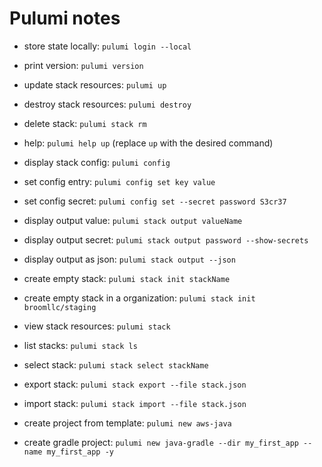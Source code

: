 # Pulumi notes
- store state locally: `pulumi login --local`
- print version: `pulumi version`
- update stack resources: `pulumi up`
- destroy stack resources: `pulumi destroy`
- delete stack: `pulumi stack rm`
- help: `pulumi help up` (replace `up` with the desired command)
- display stack config: `pulumi config`
- set config entry: `pulumi config set key value`
- set config secret: `pulumi config set --secret password S3cr37`
- display output value: `pulumi stack output valueName`
- display output secret: `pulumi stack output password --show-secrets`
- display output as json: `pulumi stack output --json`
- create empty stack: `pulumi stack init stackName`
- create empty stack in a organization: `pulumi stack init broomllc/staging`
- view stack resources: `pulumi stack`
- list stacks: `pulumi stack ls`
- select stack: `pulumi stack select stackName`
- export stack: `pulumi stack export --file stack.json`
- import stack: `pulumi stack import --file stack.json`


- create project from template: `pulumi new aws-java`
- create gradle project: `pulumi new java-gradle --dir my_first_app --name my_first_app -y`

